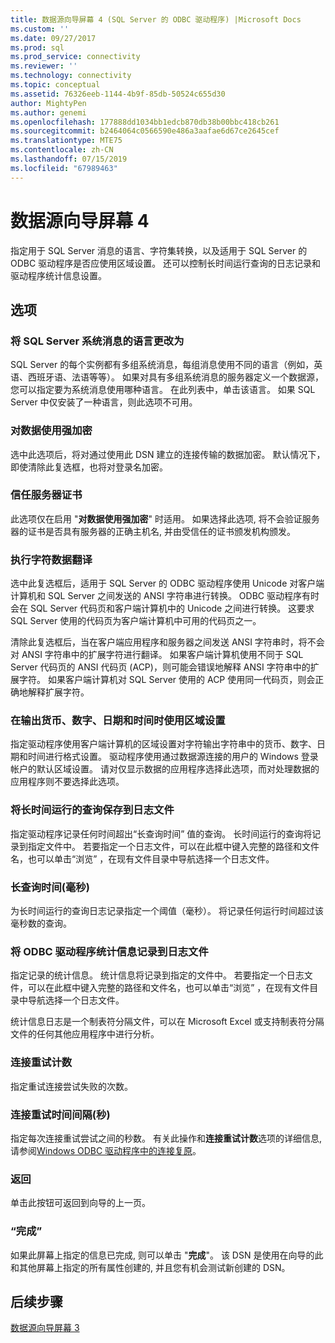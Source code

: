 ```yaml
---
title: 数据源向导屏幕 4 (SQL Server 的 ODBC 驱动程序) |Microsoft Docs
ms.custom: ''
ms.date: 09/27/2017
ms.prod: sql
ms.prod_service: connectivity
ms.reviewer: ''
ms.technology: connectivity
ms.topic: conceptual
ms.assetid: 76326eeb-1144-4b9f-85db-50524c655d30
author: MightyPen
ms.author: genemi
ms.openlocfilehash: 177888dd1034bb1edcb870db38b00bbc418cb261
ms.sourcegitcommit: b2464064c0566590e486a3aafae6d67ce2645cef
ms.translationtype: MTE75
ms.contentlocale: zh-CN
ms.lasthandoff: 07/15/2019
ms.locfileid: "67989463"
---
```

# <a name="data-source-wizard-screen-4"></a>数据源向导屏幕 4

指定用于 SQL Server 消息的语言、字符集转换，以及适用于 SQL Server 的 ODBC 驱动程序是否应使用区域设置。 还可以控制长时间运行查询的日志记录和驱动程序统计信息设置。

## <a name="options"></a>选项

### <a name="change-the-language-of-sql-server-system-messages-to"></a>将 SQL Server 系统消息的语言更改为

SQL Server 的每个实例都有多组系统消息，每组消息使用不同的语言（例如，英语、西班牙语、法语等等）。 如果对具有多组系统消息的服务器定义一个数据源，您可以指定要为系统消息使用哪种语言。 在此列表中，单击该语言。 如果 SQL Server 中仅安装了一种语言，则此选项不可用。

### <a name="use-strong-encryption-for-data"></a>对数据使用强加密

选中此选项后，将对通过使用此 DSN 建立的连接传输的数据加密。 默认情况下，即使清除此复选框，也将对登录名加密。

### <a name="trust-server-certificate"></a>信任服务器证书

此选项仅在启用 "**对数据使用强加密**" 时适用。 如果选择此选项, 将不会验证服务器的证书是否具有服务器的正确主机名, 并由受信任的证书颁发机构颁发。 

### <a name="perform-translation-for-character-data"></a>执行字符数据翻译

选中此复选框后，适用于 SQL Server 的 ODBC 驱动程序使用 Unicode 对客户端计算机和 SQL Server 之间发送的 ANSI 字符串进行转换。 ODBC 驱动程序有时会在 SQL Server 代码页和客户端计算机中的 Unicode 之间进行转换。 这要求 SQL Server 使用的代码页为客户端计算机中可用的代码页之一。

清除此复选框后，当在客户端应用程序和服务器之间发送 ANSI 字符串时，将不会对 ANSI 字符串中的扩展字符进行翻译。 如果客户端计算机使用不同于 SQL Server 代码页的 ANSI 代码页 (ACP)，则可能会错误地解释 ANSI 字符串中的扩展字符。 如果客户端计算机对 SQL Server 使用的 ACP 使用同一代码页，则会正确地解释扩展字符。

### <a name="use-regional-settings-when-outputting-currency-numbers-dates-and-times"></a>在输出货币、数字、日期和时间时使用区域设置

指定驱动程序使用客户端计算机的区域设置对字符输出字符串中的货币、数字、日期和时间进行格式设置。 驱动程序使用通过数据源连接的用户的 Windows 登录帐户的默认区域设置。 请对仅显示数据的应用程序选择此选项，而对处理数据的应用程序则不要选择此选项。

### <a name="save-long-running-queries-to-the-log-file"></a>将长时间运行的查询保存到日志文件

指定驱动程序记录任何时间超出“长查询时间”  值的查询。 长时间运行的查询将记录到指定文件中。 若要指定一个日志文件，可以在此框中键入完整的路径和文件名，也可以单击“浏览”  ，在现有文件目录中导航选择一个日志文件。

### <a name="long-query-time-milliseconds"></a>长查询时间(毫秒)

为长时间运行的查询日志记录指定一个阈值（毫秒）。 将记录任何运行时间超过该毫秒数的查询。

### <a name="log-odbc-driver-statistics-to-the-log-file"></a>将 ODBC 驱动程序统计信息记录到日志文件

指定记录的统计信息。 统计信息将记录到指定的文件中。 若要指定一个日志文件，可以在此框中键入完整的路径和文件名，也可以单击“浏览”  ，在现有文件目录中导航选择一个日志文件。

统计信息日志是一个制表符分隔文件，可以在 Microsoft Excel 或支持制表符分隔文件的任何其他应用程序中进行分析。

### <a name="connect-retry-count"></a>连接重试计数

指定重试连接尝试失败的次数。

### <a name="connect-retry-interval-seconds"></a>连接重试时间间隔(秒)

指定每次连接重试尝试之间的秒数。 有关此操作和**连接重试计数**选项的详细信息, 请参阅[Windows ODBC 驱动程序中的连接复原](../../../connect/odbc/windows/connection-resiliency-in-the-windows-odbc-driver.md)。

### <a name="back"></a>返回

单击此按钮可返回到向导的上一页。

### <a name="finish"></a>“完成”

如果此屏幕上指定的信息已完成, 则可以单击 "**完成**"。 该 DSN 是使用在向导的此和其他屏幕上指定的所有属性创建的, 并且您有机会测试新创建的 DSN。

## <a name="next-steps"></a>后续步骤

[数据源向导屏幕 3](../../../connect/odbc/windows/dsn-wizard-3.md)
